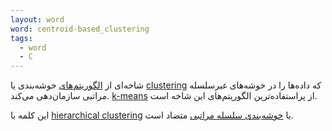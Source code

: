 ```yaml
---
layout: word
word: centroid-based_clustering
tags:
  - word
  - C
---
```

    
شاخه‌ای از [الگوریتم‌های](/C/clustering) خوشه‌بندی یا [clustering](/C/clustering) که داده‌ها را در خوشه‌های غیرسلسله‌ مراتبی سازمان‌دهی می‌کند. [k-means](/K/k-means) از پراستفاده‌ترین الگوریتم‌های این شاخه است. 

این کلمه با [hierarchical clustering](/H/hierarchical_clustering/) یا [خوشه‌بندی سلسله مراتبی](/H/hierarchical_clustering/) متضاد است.
